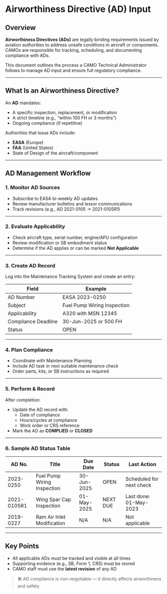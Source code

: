 # Airworthiness Directive (AD) Input

## Overview

**Airworthiness Directives (ADs)** are legally binding requirements issued by aviation authorities to address unsafe conditions in aircraft or components. CAMOs are responsible for tracking, scheduling, and documenting compliance with ADs.

This document outlines the process a CAMO Technical Administrator follows to manage AD input and ensure full regulatory compliance.

---

## What Is an Airworthiness Directive?

An **AD** mandates:
- A specific inspection, replacement, or modification
- A strict timeline (e.g., “within 100 FH or 3 months”)
- Ongoing compliance (if repetitive)

Authorities that issue ADs include:
- **EASA** (Europe)
- **FAA** (United States)
- State of Design of the aircraft/component

---

## AD Management Workflow

### 1. Monitor AD Sources

- Subscribe to EASA bi-weekly AD updates
- Review manufacturer bulletins and lessor communications
- Track revisions (e.g., AD 2021-0105 → 2021-0105R1)

---

### 2. Evaluate Applicability

- Check aircraft type, serial number, engine/APU configuration
- Review modification or SB embodiment status
- Determine if the AD applies or can be marked **Not Applicable**

---

### 3. Create AD Record

Log into the Maintenance Tracking System and create an entry:

| Field               | Example                           |
|--------------------|-----------------------------------|
| AD Number           | EASA 2023-0250                    |
| Subject             | Fuel Pump Wiring Inspection       |
| Applicability       | A320 with MSN 12345               |
| Compliance Deadline | 30-Jun-2025 or 500 FH             |
| Status              | OPEN                              |

---

### 4. Plan Compliance

- Coordinate with Maintenance Planning
- Include AD task in next suitable maintenance check
- Order parts, kits, or SB instructions as required

---

### 5. Perform & Record

After completion:
- Update the AD record with:
  - Date of compliance
  - Hours/cycles at compliance
  - Work order or CRS reference
- Mark the AD as **COMPLIED** or **CLOSED**

---

### 6. Sample AD Status Table

| AD No.       | Title                          | Due Date    | Status    | Last Action               |
|--------------|--------------------------------|-------------|-----------|---------------------------|
| 2023-0250    | Fuel Pump Wiring Inspection    | 30-Jun-2025 | OPEN      | Scheduled for next check |
| 2021-0105R1  | Wing Spar Cap Inspection       | 01-May-2025 | NEXT DUE  | Last done: 01-May-2023   |
| 2019-0227    | Ram Air Inlet Modification     | N/A         | N/A       | Not applicable            |

---

## Key Points

- All applicable ADs must be tracked and visible at all times
- Supporting evidence (e.g., SB, Form 1, CRS) must be stored
- CAMO staff must use the **latest revision** of any AD

> 🛠️ AD compliance is non-negotiable — it directly affects airworthiness and safety.

